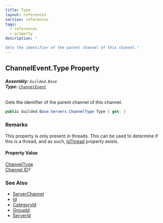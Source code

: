 ```yaml
---
title: Type
layout: references
section: references
tags:
  - references
  - property
description: "

Gets the identifier of the parent channel of this channel."
---
```


## ChannelEvent.Type Property
###### **Assembly:** `Guilded.Base`<br/>**Type:** [`ChannelEvent`](ChannelEvent 'Guilded.Base.Events.ChannelEvent')

Gets the identifier of the parent channel of this channel.

```csharp
public Guilded.Base.Servers.ChannelType Type { get; }
```

### Remarks
  
This property is only present in threads. This can be used to determine if this is a thread, and as such, [IsThread](ServerChannel.IsThread 'Guilded.Base.Servers.ServerChannel.IsThread') property exists.

#### Property Value
[ChannelType](ChannelType 'Guilded.Base.Servers.ChannelType')  
[Channel ID](ServerChannel.Id 'Guilded.Base.Servers.ServerChannel.Id')?

### See Also
- [ServerChannel](ServerChannel 'Guilded.Base.Servers.ServerChannel')
- [Id](ServerChannel.Id 'Guilded.Base.Servers.ServerChannel.Id')
- [CategoryId](ServerChannel.CategoryId 'Guilded.Base.Servers.ServerChannel.CategoryId')
- [GroupId](ServerChannel.GroupId 'Guilded.Base.Servers.ServerChannel.GroupId')
- [ServerId](ServerChannel.ServerId 'Guilded.Base.Servers.ServerChannel.ServerId')
